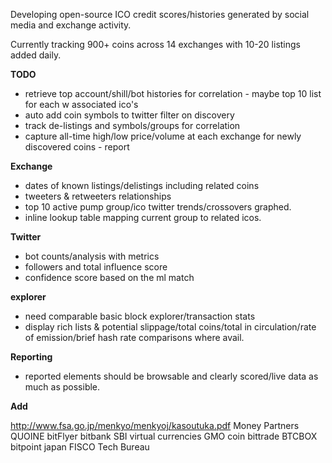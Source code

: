 Developing open-source ICO credit scores/histories generated by social media and exchange activity.

Currently tracking 900+ coins across 14 exchanges with 10-20 listings added daily.

**TODO**
* retrieve top account/shill/bot histories for correlation - maybe top 10 list for each w associated ico's
* auto add coin symbols to twitter filter on discovery
* track de-listings and symbols/groups for correlation
* capture all-time high/low price/volume at each exchange for newly discovered coins - report

**Exchange**
* dates of known listings/delistings including related coins
* tweeters & retweeters relationships
* top 10 active pump group/ico twitter trends/crossovers graphed. 
* inline lookup table mapping current group to related icos.


**Twitter**
* bot counts/analysis with metrics
* followers and total influence score
* confidence score based on the ml match

**explorer**
* need comparable basic block explorer/transaction stats
* display rich lists & potential slippage/total coins/total in circulation/rate of emission/brief hash rate comparisons where avail.

**Reporting**
* reported elements should be browsable and clearly scored/live data as much as possible.


**Add**

http://www.fsa.go.jp/menkyo/menkyoj/kasoutuka.pdf
Money Partners
QUOINE
bitFlyer
bitbank
SBI virtual currencies
GMO coin
bittrade
BTCBOX
bitpoint japan
FISCO
Tech Bureau
